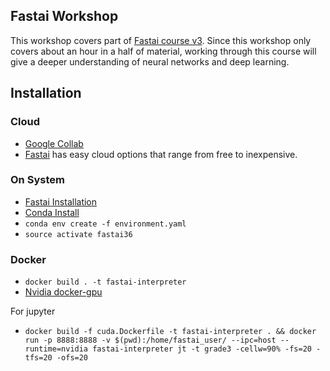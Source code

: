 ## Fastai Workshop
This workshop covers part of [Fastai course v3](https://course.fast.ai/). Since this workshop only covers about an hour 
in a half of material, working through this course will give a deeper understanding of neural networks and deep learning.

## Installation

### Cloud 
- [Google Collab](https://colab.research.google.com/)
- [Fastai](https://course.fast.ai/) has easy cloud options that range from free to inexpensive.

### On System
- [Fastai Installation](https://github.com/fastai/fastai/blob/master/README.md#installation)
- [Conda Install](https://docs.conda.io/en/latest/miniconda.html)
- `conda env create -f environment.yaml`
- `source activate fastai36`

### Docker
- `docker build . -t fastai-interpreter`
- [Nvidia docker-gpu](https://github.com/nvidia/nvidia-docker/wiki/Installation-(version-2.0))

For jupyter
- `docker build -f cuda.Dockerfile -t fastai-interpreter . && docker run -p 8888:8888 -v $(pwd):/home/fastai_user/ --ipc=host --runtime=nvidia fastai-interpreter jt -t grade3 -cellw=90% -fs=20 -tfs=20 -ofs=20` 